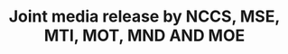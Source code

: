 ---
layout: post
title: "Joint media release by NCCS, MSE, MTI, MOT, MND AND MOE"
file_url: https://www.greenplan.gov.sg/resources/2022-03-08-joint-media-release-on-Joint-segment-on-the-singapore
---